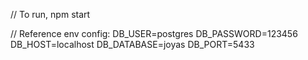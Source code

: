 // To run, npm start

// Reference env config:
DB_USER=postgres
DB_PASSWORD=123456
DB_HOST=localhost
DB_DATABASE=joyas
DB_PORT=5433